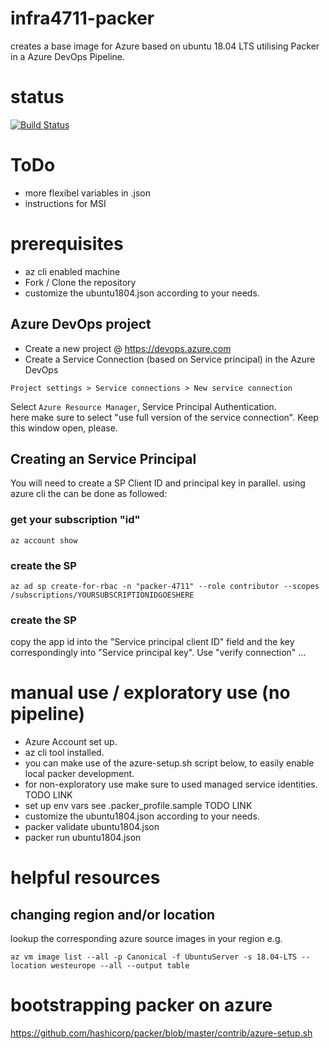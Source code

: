 # infra4711-packer
creates a base image for Azure based on ubuntu 18.04 LTS utilising Packer in a Azure DevOps Pipeline.

# status
[![Build Status](https://dev.azure.com/datehran/packer4711/_apis/build/status/dariustehrani.infra4711-packer?branchName=master)](https://dev.azure.com/datehran/packer4711/_build/latest?definitionId=5?branchName=master)

# ToDo
* more flexibel variables in .json
* instructions for MSI

# prerequisites
* az cli enabled machine
* Fork / Clone the repository
* customize the ubuntu1804.json according to your needs.

## Azure DevOps project
* Create a new project @ https://devops.azure.com
* Create a Service Connection (based on Service principal) in the Azure DevOps 
```
Project settings > Service connections > New service connection  
```
Select ```Azure Resource Manager```, Service Principal Authentication.  
here make sure to select "use full version of the service connection".
Keep this window open, please.

## Creating an Service Principal
You will need to create a SP Client ID and principal key in parallel. using azure cli the can be done as followed:

### get your subscription "id"
````
az account show
````

### create the SP
````
az ad sp create-for-rbac -n "packer-4711" --role contributor --scopes /subscriptions/YOURSUBSCRIPTIONIDGOESHERE
````

### create the SP
copy the app id into the "Service principal client ID" field and the key correspondingly into "Service principal key".
Use "verify connection" ...


# manual use / exploratory use (no pipeline)
* Azure Account set up.
* az cli tool installed.
* you can make use of the azure-setup.sh script below, to easily enable local packer development.
* for non-exploratory use make sure to used managed service identities. TODO LINK
* set up env vars see .packer_profile.sample TODO LINK
* customize the ubuntu1804.json according to your needs.
* packer validate ubuntu1804.json
* packer run ubuntu1804.json


# helpful resources

## changing region and/or location
lookup the corresponding azure source images in your region e.g.
```
az vm image list --all -p Canonical -f UbuntuServer -s 18.04-LTS --location westeurope --all --output table
```

# bootstrapping packer on azure
https://github.com/hashicorp/packer/blob/master/contrib/azure-setup.sh

